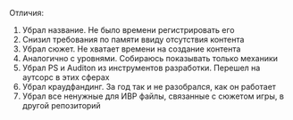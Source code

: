 Отличия:
1. Убрал название. Не было времени регистрировать его
2. Снизил требования по памяти ввиду отсутствия контента
3. Убрал сюжет. Не хватает времени на создание контента
4. Аналогично с уровнями. Собираюсь показывать только механики
5. Убрал PS и Auditon из инструментов разработки. Перешел на аутсорс в этих сферах
6. Убрал краудфандинг. За год так и не разобрался, как он работает
7. Убрал все ненужные для ИВР файлы, связанные с сюжетом игры, в другой репозиторий
